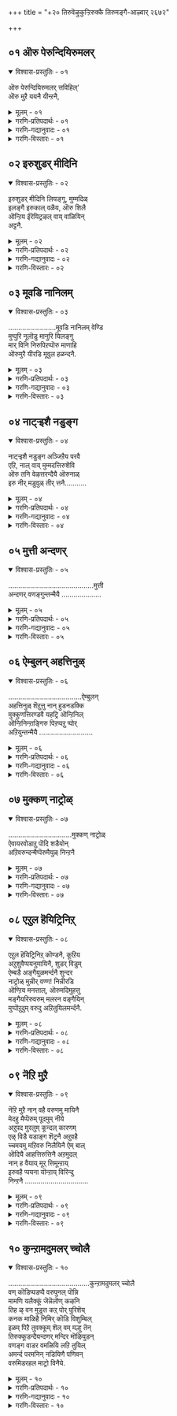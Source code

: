 +++
title = "+२० तिरुवॆऴुकुऱ्ऱिरुक्कै तिरुमङ्गै-आऴ्वार् २६७२"

+++


## ०१ ऒरु पेरुन्दियिरुमलर्

<details open><summary>विश्वास-प्रस्तुतिः - ०१</summary>

ऒरु पेरुन्दियिरुमलर् त्तविहिल्’  
ऒरु मुऱै ययनै यीन्ऱनै,
</details>

<details><summary>मूलम् - ०१</summary>

ऒरु पेरुन्दियिरुमलर् त्तविहिल्’  
ऒरु मुऱै ययनै यीन्ऱनै,
</details>

<details><summary>गरणि-प्रतिपदार्थः - ०१</summary>

ऒरु= अपूर्ववाद, पेर् = प्रसिद्धवाद, उन्दि = नाभियल्लि, इरु = विस्तारवाद \(दॊड्ड\), मलर् = \(कमलद\) हूविन, तवि हिल्= पीठदल्लि, ऒरुमुऱै = ऒन्दु कालदल्लि, अयनै = अजनन्नु \(चतुर्मुखनन्नु\), ईन्ऱनै = पडॆदवनन्नु \(पडॆदवनागि\)
</details>

<details><summary>गरणि-गद्यानुवादः - ०१</summary>

अपूर्ववू प्रसिद्धवू आद नाभियल्लि दॊड्ड कमलद हूविन पीठदल्लि, ऒन्दु कालदल्लि, अजनन्नु पडॆदवनागि.
</details>

<details><summary>गरणि-विस्तारः - ०१</summary>

सृष्टिय आरम्भद बगॆयन्नु इल्लि ऎत्तिकॊळ्ळलागिदॆ. महाप्रळयद बळिक, भगवन्तनु इडिय ब्रह्माण्डवन्ने तन्न हॊट्टॆयल्लि अडगिसिट्टुकॊण्डु, ऒन्दु पुट्ट शिशुवागि, पुट्ट आलदॆलॆय मेलॆ, जलराशियल्लि पवडिसि योग निद्दॆयल्लि कल्पगळन्नु कळॆद बळिक, मरुसृष्टियन्नु नडॆसबेकॆन्दु स्वामियु सङ्कल्पिसिदनु. आ कूडले, तन्न नाभियल्लि अपूर्ववाद दॊड्ड कमल \(हुट्टि\) बॆळॆयितु. आ कमलदल्लि स्वामियु चतुर्मुख ब्रह्मनन्नु पडॆदनु.
</details>

## ०२ इरुशुडर् मीदिनि

<details open><summary>विश्वास-प्रस्तुतिः - ०२</summary>

इरुशुडर् मीदिनि लियङ्गू, मुम्मदिळ्  
इलङ्गै इरुकाल् वळैय, ऒरु शिलै  
ऒन्ऱिय ईरॆयिट्रऴल् वाय् वाळियिन्  
अट्टनै.
</details>

<details><summary>मूलम् - ०२</summary>

इरुशुडर् मीदिनि लियङ्गू, मुम्मदिळ्  
इलङ्गै इरुकाल् वळैय, ऒरु शिलै  
ऒन्ऱिय ईरॆयिट्रऴल् वाय् वाळियिन्  
अट्टनै.
</details>

<details><summary>गरणि-प्रतिपदार्थः - ०२</summary>

ऒरुमुऱै = ऒन्दु कालदल्लि, इरु शुडर् = ऎरडु ज्योतिगळु, मीदिन् = मेलॆ \(आकाशदल्लि\), इयङ्गू = सञ्चरिसलारद, मुम्मदिळ् = मूरु बगॆय कोटॆगळुळ्ळ, इलङ्गै = लङ्कापट्टणवन्नु, मूरु बगॆय कोटॆगळुळ्ळ, इलङ्गै = लङ्कापट्टणवन्नु, इरुकाल् = ऎरडु तुदिगळु, वळैय = \(बळॆयन्तॆ\) बग्गिसुव हागॆ, ऒरु शिलै = साटियिल्लद ऒन्दु बिल्लन्नु, ऒन्ऱिय = हॊन्दिकॊण्डिरुव, ईर् ऎयिऱु = ऎरडु हल्लुगळुळ्ळ, अविल् वाय् = बॆङ्कियन्नुगुळुव \(ज्वालॆय बायुळ्ळ\), वाळियिन् = बाणदिन्द \(आयुधदिन्द\), अट्टनै = नाशपडिसिदवनागि.
</details>

<details><summary>गरणि-गद्यानुवादः - ०२</summary>

ऒन्दु कालदल्लि, ऎरडु ज्योतिगळु मेलॆ सञ्चरिसलारद, मूरु कोटॆगळुळ्ळ लङ्कापट्टणवन्नु, ऎरडु तुदिगळु बळॆयन्तॆ बग्गिसि, साटियिल्लद ऒन्दु बिल्लन्नु हॊन्दिकॊण्डिरुव ऎरडु हल्लुगळुळ्ळ ज्वालॆय बायुळ्ळ अम्बिनिन्द नाशपडिसिदवनागि.
</details>

<details><summary>गरणि-विस्तारः - ०२</summary>

हिन्दिन पाशुरवाक्यदल्लि भगवत्सङ्कल्पदन्तॆ सृष्टि हेगॆ मॊदलायितु ऎन्दु सूचिसलायितु.

तानु सृष्टिसिद बळिक अदन्नु रक्षिसुव हॊणॆ तन्नदे अल्लवे? अदक्कॆ ऒन्दु निदर्शन इल्लिदॆ. मूरु लोकगळू हॆदरि नडुगुवन्थ दुष्टरावणनन्नु निग्रहिसि, लोकक्कॆ शान्ति तरबेडवे?

इदु इन्नॊन्दु काल. भगवन्तनु दशरथरामनागि अवतरिसिद. तन्न मडदि सीतॆ, तम्म लक्ष्मण – इवरॊडनॆ पितृवाक्यपरिपालनॆगागि वनवासवन्नु कैकॊण्ड. लङ्कॆगॆ ऒडॆयनाद रावणासुरनु, सीतादेवियन्नु मोसदिन्द अपहरिसिकॊण्डु होगि लङ्कॆयल्लि सॆरॆयिट्ट. आ लङ्कॆयादरो दुर्भेद्यवादद्दु अदक्कॆ मूरु बगॆय कोटॆगळु – मूरनॆयदु दट्टवाद काडिनकोटॆ. लङ्कॆय मेलॆ सञ्चरिसुवुदक्कॆ सूर्यचन्द्ररिगू भय. अन्थ दुर्गमवाद लङ्कॆयन्नु श्रीरामनु प्रवेशिसि, तन्न बिल्लुबाणगळिन्दले रावणनन्नु कॊन्दु निर्मूलगॊळिसिदनु.
</details>

## ०३ मूवडि नानिलम्

<details open><summary>विश्वास-प्रस्तुतिः - ०३</summary>

........................मूवडि नानिलम् वेण्डि  
मुप्पुरि नूलॊडु मानुरि यिलङ्गु  
मार् विनि निरुपिऱप्पॊरु माणाहि  
ऒरुमुरै यीरडि मूवुल हळन्दनै.
</details>

<details><summary>मूलम् - ०३</summary>

........................मूवडि नानिलम् वेण्डि  
मुप्पुरि नूलॊडु मानुरि यिलङ्गु  
मार् विनि निरुपिऱप्पॊरु माणाहि  
ऒरुमुरै यीरडि मूवुल हळन्दनै.
</details>

<details><summary>गरणि-प्रतिपदार्थः - ०३</summary>

मूअडि = मूरु हॆज्जॆगळष्टु, नानिलम् = भूमियन्नु \(नॆलवन्नु\), वेण्डि = मुप्पुरि = मूरु हुरिय, नूलॊडु = दारदिन्दलू, मान् उरि = जिङ्कॆय चर्मदिन्दलू, इलङ्गु = शोभिसुव, मार् विनिन्= ऎदॆयिन्दलू \(कूडिद\), इरुपिऱप्पु = ऎरडु हुट्टुगळ \(द्विजनाद\), ऒरु = अद्वितीयनाद \(दिव्यसुन्दरनाद\), माण् आहि = ब्रह्मचारियागि, ऒरु मुरै = ऒन्दुकालदल्लि, ईर् अडि = ऎरडे हॆज्जॆगळिन्द, मू उलहु = मूरु लोकगळन्नू, अळन्दनै = अळॆदवनागि.
</details>

<details><summary>गरणि-गद्यानुवादः - ०३</summary>

ऒन्दु कालदल्लि, मूरु हुरिय दारदिन्दलू \(जनिवारदिन्दलू\), जिङ्कॆयचर्मदिन्दलू \(कृष्णाजिनदिन्दलू\) शोभिसुव ऎदॆयिन्द कूडिद, अद्वितीयसुन्दरनाद ब्राह्मण ब्रह्मचारियागि, मूरु हॆज्जॆगळष्टु नॆलवन्नु याचिसि, ऎरडे हॆज्जॆगळिन्द मूरु लोकगळन्नू अळॆदुकॊण्डवनागि.
</details>

<details><summary>गरणि-विस्तारः - ०३</summary>

हिन्दिन पाशुरवाक्यदल्लि, भगवन्तनु अद्वितीय बिल्लुगारनागि कङ्गॊळिसिदनु. इल्लि, अत्याकर्षक सुन्दरनाद ब्राह्मणवटुवागि शोभिसुत्ता, तानु महाद्भुतकारियॆन्दू तोरिसिकॊडुत्तानॆ.

इदु मत्तॊन्दु काल. बलिचक्रवर्तिय काल. तानु माडुव यागगळिन्दले बलिचक्रवर्ति मूरुलोकगळ आधिपत्यवन्नु पडॆदुकॊळ्ळुवुदन्नु तप्पिसुवुदक्कागियू, अवनन्नु अनुग्रहिसुवुदक्कागियू, भगवन्तनु महातेजस्वियू दिव्यसुन्दरनू आद वामनवटुवागि बन्दु, यङ्ञशालॆयल्लि मूरु हॆज्जॆगळ नॆलवन्नु बलिचक्रवर्तियिन्द याचिसि पडॆदुकॊण्ड कूडले, महाद्भुत त्रिविक्रमनागि बॆळॆदु, तन्न ऎरडे हॆज्जॆगळिन्द भूमण्डलवन्नू मेलण लोकगळन्नू अळॆदुकॊण्डु, तन्न मूरनॆय हॆज्जॆयन्नु बलिचक्रवर्तिय तलॆय मेलिट्टु, अवनिगॆ पूर्णानुग्रह माडिदनु.

याव समयदल्लि, यारन्नु, याव रीतियल्लि निग्रहिसबेको, अनुग्रहिसबेको अदक्कॆ तक्क रूप, सामर्थ्यगळुळ्ळवनु भगवन्त.
</details>

## ०४ नाट्र्‍इशै नडुङ्ग

<details open><summary>विश्वास-प्रस्तुतिः - ०४</summary>

नाट्र्‍इशै नडुङ्ग अञ्जिऱैय परवै  
एऱि, नाल् वाय् मुम्मदत्तिरुशॆवि  
ऒरु तनि वेऴत्तरन्दैयै ऒरुनाळ्  
इरु नीर् मडुवुळ् तीर् त्तनै...........
</details>

<details><summary>मूलम् - ०४</summary>

नाट्र्‍इशै नडुङ्ग अञ्जिऱैय परवै  
एऱि, नाल् वाय् मुम्मदत्तिरुशॆवि  
ऒरु तनि वेऴत्तरन्दैयै ऒरुनाळ्  
इरु नीर् मडुवुळ् तीर् त्तनै...........
</details>

<details><summary>गरणि-प्रतिपदार्थः - ०४</summary>

नाल् दिशै = नाल्कु दिक्कुगळू, नडुङ्ग = नडुगुवन्तॆ, अम् = सुन्दरवाद, शिऱैय = रॆक्कॆगळ, परवै = पक्षियन्नु, एऱि = हत्तिकॊण्डु, नाल् वाय् = जोलुबिद्द \(जोलाडुव\) बायन्नुळ्ळ, मुम्मदम् = मूरु \(स्थळद\) मदजलवुळ्ळ, इरु शॆवि = दॊड्ड किविगळुळ्ळ, ऒरु = विशिष्टवाद ऒन्दु बगॆयल्लि तनि = विलक्षणवाद, वेळत्तु = आनॆय, अरन्दैयै = सङ्कटवन्नु, ऒरु नाळ् = ऒन्दु कालदल्लि, इरु नीर् मडुवुळ् = विस्तारवाद नीरिन मडुविनल्लि, तीर् त्तनै = तीरिसिदवनन्नु.
</details>

<details><summary>गरणि-गद्यानुवादः - ०४</summary>

ऒन्दु कालदल्लि, नाल्कु दिक्कुगळू नडुगुवन्तॆ, सुन्दरवाद रॆक्कॆगळ पक्षियन्नेरि, विस्तारवाद नीरिन मडुविनल्लि, जोलाडुव बायन्नुळ्ळ, मूरु स्थळगळल्लि मदजलसुरिसुव, दॊड्ड किविगळुळ्ळ बहळ विलक्षणवाद आनॆय सङ्कटवन्नु तीरिसिदवनन्नु.
</details>

<details><summary>गरणि-विस्तारः - ०४</summary>

भगवन्तन कारुण्य मत्तु भक्तर रक्षणॆगळिगॆ इल्लि इन्नॊन्दु निदर्शनवन्नु कॊडलागिदॆ.

इदु गजेन्द्र मोक्षद विषय. काडिनल्लि, सुन्दरवाद तिळिनीरिन सरोवरदल्लि गजेन्द्रनु आनन्ददिन्द क्रीडिसुत्ता, तन्न दणिवन्नारिसिकॊळ्ळुत्तिरुवाग, अदरल्लि अडगिद्द मॊसळॆयॊन्दु अदर कालन्नु हिडिदु सॆळॆयतॊडगितु. ऎष्टॆष्टु प्रयत्निसिदरू, अदर हिडितदिन्द तप्पिसिकॊळ्ळलारदॆ, होराट नडॆसलारदॆ, अदु भगवन्तनल्लि दीनवागि मॊरॆयिट्टितु. कूडले, भगवन्तनु गरुडारूढनागि अल्लिगॆ धाविसि बन्दु, तन्न चर्कायुधदिन्द मॊसळॆयन्नु तुण्डरिसि, आनॆय सङ्कटवन्नु नीगिसिदनु.
</details>

## ०५ मुत्ती अन्दणर्

<details open><summary>विश्वास-प्रस्तुतिः - ०५</summary>

...........................................मुत्ती  
अन्दणर् वणङ्गुन्तन्मैयै ....................
</details>

<details><summary>मूलम् - ०५</summary>

...........................................मुत्ती  
अन्दणर् वणङ्गुन्तन्मैयै ....................
</details>

<details><summary>गरणि-प्रतिपदार्थः - ०५</summary>

मुत्ती = मूरु अग्निगळन्नू, नाल् मऱै = नाल्कु वेदगळन्नू, ऐवहै = ऐदु बगॆय, वेळ्वि = यज्ञगळन्नू, अऱुतॊऴिल् = आरु कर्मगळन्नू,नडॆसुववराद, अन्दणर् = ब्राह्मणरु, वणङ्गुम् = नमस्करिसुव \(पूजिसुव\), तन्मैयै = हिरिमॆयुळ्ळवनन्नु,
</details>

<details><summary>गरणि-गद्यानुवादः - ०५</summary>

मूरु अग्निगळन्नू, नाल्कुवेदगळन्नू, ऐदु बगॆय यज्ञगळन्नु, आरु कर्मगळन्नू माडुव ब्राह्मणरु नमस्करिसि पूजिसुव हिरिमॆयुळ्ळवनन्नु.
</details>

<details><summary>गरणि-विस्तारः - ०५</summary>

ब्राह्मणनु माडबेकाद कर्मगळन्नु इल्लि स्मरिसिकॊळ्ळलागिदॆ.

मूरु अग्निगळु – आहवनीय, गार्हपत्य, दाक्षिणाग्नि ऎम्बवु.

नाल्कुवेदगळु – ब्रह्मयज्ञ, देवयज्ञ, भूतयज्ञ, पितृयज्ञ मनुष्ययज्ञ – ऎम्बवु. ’ब्रह्मयज्ञ प्रश्नम्’ ऎम्ब वेदभागवन्नु दिनवहि पठिसुवुदु, ’ब्रह्मयज्ञ’ ऎनिसुवुदु. प्रतिदिनवू देवतॆगळिगॆ अग्निय मूलक हविस्सन्नु नीडुवुदु – ऎन्दरॆ अग्निहोत्र कार्यवन्नु माडुवुदु ’देवयज्ञ’वागुवुदु. भूतगळिगॆ ऎन्दरॆ प्राणिगळिगॆ अन्न मुन्ताद रूपदल्लि ’बलि’कॊडुवुदु ’भूतयज्ञ’ वागुवुदु. पितृदेवतॆगळन्नु स्मरिसुत्ता अवरिगॆ जलतर्पणवन्नु कॊडुवुदु ’पितृयज्ञ’वागुवुदु. मनुष्यरिगॆ उणिसन्नु नीडुवुदु ’मनुष्ययज्ञ’ ऎनिसुवुदु.

आरु कर्मगळु – यजन, याजन, अध्ययन, अध्यापन, दान, प्रतिग्रह – इवु. मेलॆ हेळिद ’यज्ञ’गळन्नु तप्पदॆ माडुवुदु ’यजन’. इतरर कैयल्लि यज्ञगळन्नु माडिसुवुदु ’याजन’. वेदगळन्नु तप्पदॆ ओदुवुदु \(पठिसुवुदु\) ’अध्ययन’. अवुगळन्नु इतररिगॆ हेळिकॊडुवुदु ’दान’. अन्तॆये, इतररिन्द अन्थवुगळन्नु पडॆदुकॊळ्ळुवुदु ’प्रतिग्रह’.

’ब्राह्मण’ ऎन्निसिकॊळ्ळुववनु \(यारे आगलि\) अवनु ई मेलॆ हेळिद कर्मगळन्नॆल्ला तप्पदॆ नडॆसलेबेकु. ई कर्मगळन्नु नडॆसुवाग ब्राह्मणनु सर्वेश्वरनाद भगवन्तनिगॆ, तन्न कर्मगळन्नॆल्ला याव बगॆय आशॆयू इल्लदन्तॆ, समर्पिसबेकु. ऎल्ल कर्मगळन्नू भगवन्दर्पण बुद्धियिन्द नडॆसुवुदरिन्द, भगवन्तन सर्वश्रेष्ठतॆयन्नु अवनु प्रकटगॊळिसुत्तानॆ.
</details>

## ०६ ऐम्बुलन् अहत्तिनुळ्

<details open><summary>विश्वास-प्रस्तुतिः - ०६</summary>

.....................................ऐम्बुलन्  
अहत्तिनुळ् शॆऱुत्तु नान् हुडनडक्कि  
मुक्कुणत्तिरण्डवै यहट्रि ऒन्ऱिनिल्  
ऒन्ऱिनिन्ऱाङ्गिरु पिऱप्पऱु प्पोर्  
अऱियुन्तन्मैयै ...........................
</details>

<details><summary>मूलम् - ०६</summary>

.....................................ऐम्बुलन्  
अहत्तिनुळ् शॆऱुत्तु नान् हुडनडक्कि  
मुक्कुणत्तिरण्डवै यहट्रि ऒन्ऱिनिल्  
ऒन्ऱिनिन्ऱाङ्गिरु पिऱप्पऱु प्पोर्  
अऱियुन्तन्मैयै ...........................
</details>

<details><summary>गरणि-प्रतिपदार्थः - ०६</summary>

ऐम्बुलन् = पञ्चेन्द्रियगळन्नु, अहत्तिन् उळ् = देहदल्लिये, शॆऱुत्तु = सेरिसिट्टु, नान् हु =नाल्कन्नु, उडन् = कूडले अडक्कि = अडगिसिट्टु, मुक्कणत्तु = मूरुगुणगळल्लि, इरण्डु = ऎरडाद, अवै = अवुगळन्नु, अहट्रि= ओडिसि \(दूरमाडि\), ऒन्ऱिनिल् = ऒन्दरल्लिये, ऒन्ऱि= हॊन्दिकॊण्डु, निन्ऱु = इरुत्ता, आङ्गु = आ स्थितियल्लि, इरु = कडॆ मॊदलिल्लद \(विस्तारवाद\) पिऱप्पु = हुट्टन्नु, अऱुप्पोर् = नीगिकॊळ्ळुववरु, अऱियुम् = अरितुकॊळ्ळुव, तन्मैयै = हिरिमॆयन्नु.
</details>

<details><summary>गरणि-गद्यानुवादः - ०६</summary>

पञ्चेन्द्रियगळन्नु देहदल्लिये सेरिसिट्टु, नाल्कन्नु कूडले अडगिसिट्टु, मूरुगुणगळल्लि ऎरडादवुगळन्नु ओडिसि, दूरमाडि, ऒन्दरल्लिये हॊन्दिकॊण्डु इरुत्ता, आ स्थितियल्लि, कडॆ मॊदलिल्लद हुट्टन्नु नीगिकॊळ्ळुववरु अरितुकॊळ्ळुव हिरिमॆयन्नु.
</details>

<details><summary>गरणि-विस्तारः - ०६</summary>

हिन्दिन पाशुर वाक्यदल्लि ब्राह्मण कर्मगळन्नू, अवुगळन्नु तप्पदॆ नडॆसुव ब्रह्मज्ञानियन्नू, अवनु तन्न ज्ञान निष्ठॆगळिन्द अरितुकॊण्डिरुव भगवन्तन गुणस्वभावगळन्नु कुरितु सूचिसलायितु.

तम्म निष्ठॆय साधनॆगळिन्द भगवन्तन तिळिवळिकॆगॊण्ड योगिगळन्नु कुरितु इल्लि हेळलागुत्तदॆ.

पञ्चेन्द्रियगळु – कण्णु, किवि, मूगु, बायि \(नालगॆ\), चर्म\(मै\) – इवु ऐदु ज्ञानेन्द्रियगळु. इवुगळल्लि ऒन्दॊन्दू मनस्सन्नु आकर्षिसुत्तदॆ. मनस्सन्नु प्रापञ्चिक सुखचापल्यगळ कडॆगॆ सॆळॆद बळिक भगवच्चिन्तनॆगॆ अवकाशवॆल्लि? आद्दरिन्द देहदल्लिरुव पञ्चेन्द्रियगळु तम्म सुत्तल प्रपञ्चद कडॆगॆ चलिसदन्तॆयू, प्रापञ्चिक वस्तुगळल्लि आसक्ति वहिसदन्तॆयू अवुगळन्नु तडॆगट्टि, अवुगळन्नु देहदल्लि नॆलसिरुव भगवन्तन कडॆगॆ तिरुगिसुवुदु ऒन्दु हिरिय साधनॆ.

’नाल्कन्नु कूडले अडगिसिट्टु’ – ’नाल्कु’ ऎन्दरॆ प्राणिगळॆल्लक्कू स्वभावाः अन्वयिसतक्क नाल्कु कर्मगळु- ऊट, निद्दॆ, भय, मैथुन \(विषय सुखदल्लि तॊडगुवुदु\). इवुगळन्नु निग्रहिसुवुदु साधनॆ.

’मूरु गुणगळल्लि ऎरडाद अवन्नु ओडिसि, दूरमाडि’ – सत्व, रजस्सु, तमस्सु ऎम्बिवु मूरुगुणगळु. पशुत्ववन्नु हॆच्चिसुवुदु तमोगुण. दम्भ, दर्प, अहङ्कार, लोभ, कोप, द्वेष इत्यादि गुणगळन्नु प्रचोदिसि, हॆच्चिसुवुदु रजोगुण. सत्य, अहिंसॆ, इन्द्रिय निग्रह, इतरर वस्तुगळिगॆ आशॆपडदिरुवुदु, निस्वार्थतॆ, परोपकार, सेवॆ इत्यादि ऒळ्ळॆय गुणगळे सत्वगुणवन्नु सूचिसुवुदु. मूरु गुणगळल्लि सत्वगुणवन्नु मात्रवे बॆळॆसिकॊण्डु, मिक्कॆरडु ऎन्दरॆ रजोगुणवन्नू तमोगुणवन्नू निर्नामगॊळिसुवुदु साधनॆयिन्द.

हीगॆ, इन्द्रियगळन्नु प्रापञ्चिक सुखदिन्द निग्रहिसि, प्राणिय स्वाभाविकवाद गुणगळन्नु तडॆगट्टि, सत्वगुणवन्नु बॆळॆसिकॊण्डवरु योगिगळु. अवरु तम्म शुद्धवाद मनस्सिन मूलक भगवन्तन गुणस्वभावगळन्नू, अवन सर्वश्रेष्ठतॆयन्नू, अवनन्नु आश्रयिसि मुक्तरागबेकॆम्बुदन्नू \(ऎन्दरॆ, हुट्टु, सावु ऎम्ब पाशुरदिन्द बिडुगडॆ हॊन्दबेकॆम्बुदन्नू\) अरितुकॊण्डवरु.
</details>

## ०७ मुक्कण् नाट्रोळ्

<details open><summary>विश्वास-प्रस्तुतिः - ०७</summary>

................................मुक्कण् नाट्रोळ्  
ऐवायरवोडाऱु पॊदि शडैयोन्  
अऱिवरुन्दन्मैप्पॆरुमैयुळ् निन्ऱनै
</details>

<details><summary>मूलम् - ०७</summary>

................................मुक्कण् नाट्रोळ्  
ऐवायरवोडाऱु पॊदि शडैयोन्  
अऱिवरुन्दन्मैप्पॆरुमैयुळ् निन्ऱनै
</details>

<details><summary>गरणि-प्रतिपदार्थः - ०७</summary>

मुक्कण् = मूरु कण्णुगळन्नू, नाल् तोळ् = नाल्कु तोळुगळन्नू, ऐवाय् = ऐदु हॆडॆगळ, अरवोडु = सर्पवन्नू, आऱु = नदि\(गङ्गॆ\)यन्नु सेरिसिट्टिरुव, शडैयोन् = जडॆयवनू सह, अऱिवु अरु = अरितुकॊळ्ळलु साध्यवागद, तन्मै = स्वभावद, पॆरुमैयुळ् = हिरिमॆयिन्द, निन्ऱानै = कूडिरुवनन्नु.
</details>

<details><summary>गरणि-गद्यानुवादः - ०७</summary>

मूरु कण्णुगळन्नू नाल्कु तोळुगळन्नू ऐदु हॆडॆगळ सर्पवन्नू, गङ्गॆयन्नु हिडिदिट्टिरुव जडॆयन्नू उळ्ळवनू सह अरितुकॊळ्ळलु साध्यवागद स्वभावद हिरिमॆयिन्द कूडिरुवनन्नु.
</details>

<details><summary>गरणि-विस्तारः - ०७</summary>

ई पाशुरवाक्यदल्लि शिवदेवन वैशिष्ट्यवेनॆम्बुदन्नु हेळलागिदॆ. स्वाभाविकवाद ऎरडु कण्णुगळल्लदॆ, शिवनिगॆ हणॆयल्लि ऒन्दु विचित्रवाद कण्णिदॆ. आ कण्णन्नु तॆरॆद कूडले, आदर दृष्टि यार मेलॆ बीउवुदो अवरु सुट्टु बूदियागुत्तारॆ. मन्मथनु शिवनन्नु कॆणकलु होगि बूदियादद्दु हागॆये. प्रळयकालदल्लि तॆरॆयुव कण्णु अदु. आद्दरिन्द, शिवनिगॆ मुक्कण्ण, हणॆगण्ण विरूपाक्ष, ऎम्ब हॆसरुगळिवॆ.

ब्रह्म विष्णुगळिगिरुवन्तॆ शिवनिगू नाल्कु तोळुगळु. ऐदु हॆडॆगळ विषसर्पवन्नु शिवनु तन्न आभरणवन्नागि माडिकॊण्डिद्दानॆ. विषवन्नु जयिसिदवनु शिव. आद्दरिन्द शिवनिगॆ नागभूषण, सर्पभूषण ऎम्ब हॆसरुगळु.

ब्रह्मलोकदल्लि हुट्टि देवलोकदल्ले हरियुव देवगङ्गॆयन्नु भगीरथनु घोरतपस्सु माडि, भूमिगॆ इळिसबेकादाग, अल्लिन्द इळिदु बरुव गङ्गॆयु रभसवन्नु तडॆयुवुदक्कॆ शिवदेवनॊब्बने समर्थनॆन्दु तिळिदु, आतनन्नु कुरितु तपस्सु माडि अदक्कॆ ऒप्पिसिदनु. देवगङ्गॆ बरुव रभसवन्नु शिवनु तन्न जडॆय मूलक तडॆदु, अवळन्नु \(आ नदियन्नु\) अल्लिये कट्टिहाकिदनु. आद्दरिन्द शिवनिगॆ गङ्गाधर ऎम्ब हॆसरु.

महाज्ञानियू शक्तनू आद शिवनिगॆ सर्वेश्वरनाद भगवन्तन हिरिमॆयेनॆन्दु तिळिदद्दु, तनगॆ बन्दिद्द ब्रह्महत्यादोषवन्नु नीगिसिदागले. बेरॆ यारिन्दलू, मूरु लोकगळल्लू, नडॆयद आ कॆलस भगवन्तनिन्द आयितु. शिवन कैगॆ अण्टिकॊण्डिद्द ब्रह्मकपाल तुम्बि कॆळक्कॆ बिद्दुहोयितु. अन्थाद्दु भगवन्तन हिरिमॆ.
</details>

## ०८ एऱुल हॆयिट्रिनिऱ्

<details open><summary>विश्वास-प्रस्तुतिः - ०८</summary>

एऱुल हॆयिट्रिनिऱ् कॊण्डनै, कूऱिय  
अऱुशुवैप्पयनुमायिनै, शुडर् विडुम्  
ऐम्बडै अङ्गैयुळमर्न्दनै शुन्दर  
नाट्रोळ् मुन्नीर् वण्ण\! निन्नीरडि  
ऒण्ऱिय मनत्ताल्, ऒरुमदिमुहत्तु  
मङ्गैयरिरुवरुम् मलरन वङ्गैयिन्  
मुप्पॊऱुदुम् वरुदु अऱितुयिलमर्न्दनै.
</details>

<details><summary>मूलम् - ०८</summary>

एऱुल हॆयिट्रिनिऱ् कॊण्डनै, कूऱिय  
अऱुशुवैप्पयनुमायिनै, शुडर् विडुम्  
ऐम्बडै अङ्गैयुळमर्न्दनै शुन्दर  
नाट्रोळ् मुन्नीर् वण्ण\! निन्नीरडि  
ऒण्ऱिय मनत्ताल्, ऒरुमदिमुहत्तु  
मङ्गैयरिरुवरुम् मलरन वङ्गैयिन्  
मुप्पॊऱुदुम् वरुदु अऱितुयिलमर्न्दनै.
</details>

<details><summary>गरणि-प्रतिपदार्थः - ०८</summary>

एऴ् उलहु = एळु लोकगळन्नू, ऎयिट्रिल् = कोरॆहल्लिनिन्द, कॊण्डनै = उद्धरिसिदवनन्नु, कूऱिय = हेळल्पडुव, अऱु शुवै = आरु रसगळू, पयनुम् = अवुगळ फलवू, आयिनै = आगिरुववनन्नु, शुडर् विडुम् = तेजस्सन्नु हरिसुव, ऐ पडै = ऐदु दिव्यायुधगळन्नु, अम् कैयुळ् = सॊबगिन कैयल्लि, अमर्न्दनै = हिडिदिरुववनन्नु, शुन्दर = दिव्यसुन्दरनू, नाट्रोळ् \(नाल् तोळ्\) = नाल्कु तोळुगळुळ्ळवनू, मुन्नीर् वण्ण = मूरुबगॆय नीरिन \(कडलिन\), वण्ण = बण्णदवने, निन् =निन्न, ईरडि = ऎरडु पादगळन्नु, ऒन्ऱिय = आश्रयिसुव, मनत्ताल् = मनस्सिनिन्द, ऒरु = अपूर्ववाद \(साटियिल्लद\) मदि = चन्द्रनहागॆ, मुहत्तु = मुखदवराद मङ्गैयर् = देवियरु, इरुवरुम् = इब्बरन्नू, मलरन = हूविनन्थ, अम् कैयिन् = सुन्दरवाद कैगळिन्द, मुप्पॊऴुदुम् = मूरुहॊत्तू, वरुदु = हिडिदु, अऱितुयिल् = ज्ञाननिद्दॆयल्लि, अमर्न्दनै = कूडिरुववनन्नु.
</details>

<details><summary>गरणि-गद्यानुवादः - ०८</summary>

एळुलोकगळन्नू कोरॆहल्लिनिन्द उद्धरिसिदवनन्नु, हेळल्पडुव आरु रसगळू अवुगळ फलवू आगिरुववनन्नु, तेजस्सन्नु हरिसुव ऐदु दिव्यायुधगळन्नु सॊबगिन कैगळल्लि हिडिदवनन्नु, दिव्यसुन्दरवाद नाल्कुतोळुगळुळ्ळवनन्नु, मूरुबगॆय नीरिन \(कडलिन\) बण्णदवने, निन्न ऎरडु पादगळन्नु आश्रयिसुव मनस्सिनिन्द, अपूर्ववाद चन्द्रनन्तिरुव मुखदवराद इब्बरु देवियरन्नु हूविनन्थ सॊबगिन कैगळल्लि मूरुहॊत्तू हिडिदु, ज्ञाननिद्दॆयल्लि कूडिरुववनन्नु \(पवडिसिरुववनन्नु\).
</details>

<details><summary>गरणि-विस्तारः - ०८</summary>

“एळुलोकगळु......................” – ऎम्बल्लि ’एळु’ ऎम्बुदक्कॆ ’समस्तवाद’ भूलोक ऎन्दु अर्थवन्नु नीडबेकागुत्तदॆ. आग, भगवन्तन महावराहावतारद वैभववन्नु हेळलुसाध्य. हिरण्यकशिपुविन सोदरनाद हिरण्याक्षनु तन्न शक्तियिन्द भूमण्डलवन्नु कद्दु नीरिनल्लि ऎल्लियो कॊण्डिय्दु तानू अडगिकॊण्डाग, भगवन्तनु भूदेवियन्नु उद्धरिसुव सलुवागि, महावराहनागि अवतरिसि, कडलल्लि मुळुगि घुडिघुडिसुत्ता, हिरण्याक्षनिरुव स्थळवन्नु कण्डुकॊण्डु अवनन्नु तन्न कोरॆहल्लिनिन्द संहरिसि, भूमियन्नु तन्न ऒन्दु कोरॆहल्लिनिन्द हिडिदु मेलक्कॆत्ति, अदर स्थानदल्लिरिसिदनु.

“आरु रसगळूइत्यादि” – उप्पु, हुळि, खार, सिहि, कहि, ऒगरु इवु आरु रसगळु. तिन्नुव याव वस्तुवादरू, सृष्टिय याव वस्तुवादरू, ई आरु रसगळल्लि ऒन्दन्नादरू पडॆदे इरुत्तदॆ. ’रसवे’ इल्लद ऎन्दरॆ रुचिये इल्लद वस्तुवन्नु ’नीरस’ वस्तुवॆन्नुत्तारॆ. रुचियिल्लद्दन्नु तिन्नुवुदादरू हेगॆ? भगवन्तनु ’रसवे आगिरुववनु’ ऎन्दु विवरिसलागुत्तदॆ.

भगवन्तन ऐदु दिव्यायुधगळु – चक्र\(सुदर्शन\), शङ्ख\(पाञ्चजन्य\), गदॆ \(कौमोदकी\) खड्ग\(नन्दक\), बिल्लु\(शार्ङ्ग\) ऎम्बवु.

’मुनीर्’ – ऎन्दरॆ, मूरु बगॆय नीरन्नु – नदिय नीरु, ऊरि बरुव नीरु’ मळॆय नीरु – कूडिरुव कडलु.

इब्बरु देवियरु – श्रीदेवि, भूदेवि – भगवन्तन उभयपार्श्वगळल्लि ऎडॆबिडदन्तॆ इरुववरु.

ई पाशुरवाक्यदल्लि भगवन्तन स्वरूप स्वभावगळन्नू, अवन सेवॆगागि सिद्धवागिरुव पञ्चायुधगळन्नू, देवियरन्नू स्वारस्यपूर्णवागि विवरिसि हेळलागुत्तदॆ.
</details>

## ०९ नॆऱि मुऱै

<details open><summary>विश्वास-प्रस्तुतिः - ०९</summary>

नॆऱि मुऱै नान् वहै वरुणमु मायिनै  
मेदहु मैप्पॆरुम् पूदमुम् नीये  
अऱुपद मुरलुम् कून्दल् कारणम्  
एऴ् विडै यडाङ्ग शॆट्रनै अऱुवहै  
च्चमयमु मऱिवरु निलैयिनै ऐम् बाल्  
ऒदियै आहत्तिरुत्तिनै अऱमुदल्  
नान् ह वैयाय् मूर् त्तिमून्ऱाय्  
इरुवहै प्पयना यॊन्ऱाय् विरिन्दु  
निन्ऱनै ................................
</details>

<details><summary>मूलम् - ०९</summary>

नॆऱि मुऱै नान् वहै वरुणमु मायिनै  
मेदहु मैप्पॆरुम् पूदमुम् नीये  
अऱुपद मुरलुम् कून्दल् कारणम्  
एऴ् विडै यडाङ्ग शॆट्रनै अऱुवहै  
च्चमयमु मऱिवरु निलैयिनै ऐम् बाल्  
ऒदियै आहत्तिरुत्तिनै अऱमुदल्  
नान् ह वैयाय् मूर् त्तिमून्ऱाय्  
इरुवहै प्पयना यॊन्ऱाय् विरिन्दु  
निन्ऱनै ................................
</details>

<details><summary>गरणि-प्रतिपदार्थः - ०९</summary>

नॆऱॆमुऱै = शास्त्रगळ रीतियल्लि, नाल् वहै = नाल्कुबगॆय, वरुणमुम् = वर्णगळू, आयिनै = आगिरुववनन्नु, मे = श्रेष्ठवागि, तहुम् = हॊन्दिकॊण्डिरुव, ऐ = ऐदु, पॆरु = दॊड्ड, पूदमुम् = भूतगळू, नीये = नीने, अऱुपदम् = आरु कालुगळ दुम्बिगळु, मुरलुम् = झेङ्करिसुव, कून्दल् = कूदलिनवळ, कारणम् = कारणवागि, एऴ् = एळु गूळिगळन्नु, अडङ्ग = अडगिसि, शॆट्रनै = कॊन्दवनन्नु \(कट्टिदवनन्नु\) अऱुवहै = आरु बगॆय, शमयमुम् = मतगळू सह, अऱिवु = अरु = अरितुकॊळ्ळलारदन्थ, निलैयिनै = स्थितियल्लिरुववनन्नु, ऐम् बाल् = ऐदु बगॆय, ऒदियै = श्रेष्ठतॆयन्नु, आहत्तु = ऎदॆयल्लि \(वक्षदल्लि\), इरुत्तिनै = इरिसिकॊण्डवनन्नु, अऱम् = धर्मद, मुदल् = मॊदलिन, नान् हु अवै = नाल्कु अवु \(पुरुषार्थगळु\), आय् = आगि, मूर् त्ति = मूर्तिगळु, मून्ऱु आय् = मूरु आगि, इरुवहै = ऎरडु बगॆय, पयन् आय् = फलवूआगि, ऒन्ऱाय् = ऒब्बने आगि, विरिन्दु = व्यापिसि, निन्ऱानै = इरुववनन्नु.
</details>

<details><summary>गरणि-गद्यानुवादः - ०९</summary>

शास्त्रगळ रीतियल्लि नाल्कु बगॆय वर्णगळागि, श्रेष्ठवागि हॊन्दिकॊण्डिरुव ऐदु महाभूतगळागि, नीने, आरुकालुगळ दुम्बिगळु मॊळगुव कूदलिनवळ कारणदिन्द एळुकूळिगळ कॊब्बन्नडगिसिदवनागि, आरुबगॆय मतगळन्नू\(अवु\) अरितुकॊळ्ळलारद स्थितियल्लिरुववनागि ऐदु बगॆय श्रेष्ठतॆयन्नु वक्षदल्लि इरिसिकॊण्डवनागि, धर्मद मॊदलिन नाल्कु पुरुषार्थगळागि, मूर्तिगळु मूरागि, ऎरडु बगॆय फलगळु आगि, ऒब्बने आगि, व्यापिसि इरुववनन्नु.
</details>

<details><summary>गरणि-विस्तारः - ०९</summary>

ई पाशुर वाक्यदल्लि, ऒब्बने आद भगवन्तनु, विविधरीतियल्लि व्यापिसिहेगॆ तन्न कार्यवन्नु निर्वहिसुत्तानॆ ऎम्बुदन्नू जॊतॆयल्ले अवन विशिष्टवाद हिरिमॆयन्नू हेळलागिदॆ.

नाल्कु वर्णगळु – वेदशास्त्रगळल्लि हेळिरुव ब्रह्म, क्षत्रिय, वैश्य, शूद्र ऎम्ब नाल्कु वर्णगळू भगान्तन स्वरूपवे ऎन्दिदॆ.

पञ्चमहाभूतगळु – नॆल, नीरु, बॆङ्कि, गाळि, बानु – ई ऐदू अपरूपवाद रीतियल्लि परस्पर हॊन्दिकॊण्डु इडिय सृष्टिये आगिदॆ ऎन्दू, अवु भगवत्स्वरूपगळागि, अवन सर्वव्यापित्ववन्नु सारुत्तवॆ ऎन्दू हेळलागिदॆ.

’दुम्बिगळु मॊळगुव कूदलिनवळु इत्यादि’ – इदुभगवन्तन श्रीकृष्णावतारद विषय. कुम्भनॆम्ब यादव राजनु एळु गूळिगळन्नु कॊब्बिसि बॆळॆसि, अवुगळन्नॆल्ला यारु एकाङ्गियागिये ऎदुरिसि, अडगिसि कट्टि हाकुवनो अवनिगॆ तन्न मगळाद सत्यॆ \(नप्पिन्नैदेवि\) ऎम्बवळन्नु कॊट्टु मदुवॆ माडिकॊडुवुदागि फणतॊट्टिद्दनु. श्रीकृष्णनु ऒब्बने अल्लिगॆ होगि, अवुगळन्नु अडगिसि, सत्यॆयन्नु मदुवॆयादनु. सत्यॆपरमसुन्दरि ऎम्बुदन्नु ’दुम्बि’गळु मॊळगुव कूदलिनवळु’ ऎन्नलागिदॆ. कूदलिगॆ नुणुपु\(मृदु\), कॆम्पु, कप्पु, तम्पु \(इम्पु\), बॆळवु \(उद्दनागि बॆळॆदिरुविकॆ\) – इवु ऐदु श्रेष्ठगुणगळॆन्नलागिदॆ.

आरु मतगळु – शाक्य, उलूक्य, बौद्ध, चार्वाक, पाशुपत्य, काणाद – ई आरु मतगळु वैदिक मतगळिगॆ भिन्नवादवु. इवु वेद शास्त्रगळन्नु ऒप्पुवुदिल्ल. आद्दरिन्द इवन्नु वेदबाहिर मतगळु ऎन्नलागिदॆ. इवु यावुदरिन्दलू भगवन्तन हिरिमॆ तिळियलु साध्यविल्ल.

ऐदु श्रेष्ठतॆ – सौन्दर्य, ऐश्वर्य, पारिशुद्ध्य \(अयोनिजत्व\), कारुण्य, पुरुषाकार – इवॆल्लवू पाल्गडलल्लि कमलद हूविनल्लि जनिसिद श्रीदेविगॆ सल्लतक्क श्रेष्ठतॆ. आद्दरिन्दले भगवन्तन वक्षस्थलक्कॆ आकॆ तक्कवळु.

नाल्कु पुरुषार्थगळु – धर्म, अर्थ, काम, मोक्ष. मॊदल मूरु इहजीवनवन्नु सुगमवागि नडॆसुवुदक्कू कडॆयदु जीवनद अन्तिम गुरियन्नु साधिसुवुदक्कू कारणवादवु.

मूरु मूर्तिगळु – ब्रह्म, विष्णु, रुद्र.

ऎरडु फलगळु – जीवनद ऎरडु फलगळॆन्दरॆ पाप पुण्य,
</details>

## १० कुन्ऱामदुमलर् च्चोलै

<details open><summary>विश्वास-प्रस्तुतिः - १०</summary>

.........................................कुन्ऱामदुमलर् च्चोलै  
वण् कॊडिप्पडप्पै वरुपुनल् पॊन्नि  
मामणि यलैक्कूं जॆन्नॆलॊण् कऴनि  
तिह ऴ् वन मुडुत्त कऱ् पोर् पुरिशॆय्  
कनक माळिहै निमिर् कॊडि विशुम्बिल्  
इळम् पिऱै तुवक्कूम् शॆल् वम् मल्हु तॆन्  
तिरुक्कूडन्दैयन्दणर् मन्दिर मॊऴियुडन्  
वणङ्ग वाडर वमळियि लऱि तुयिल्  
अमर्न्द परमनिन् नडियिणै पणिवन्  
वरुमिडरहल माट्रो विनैये.
</details>

<details><summary>मूलम् - १०</summary>

.........................................कुन्ऱामदुमलर् च्चोलै  
वण् कॊडिप्पडप्पै वरुपुनल् पॊन्नि  
मामणि यलैक्कूं जॆन्नॆलॊण् कऴनि  
तिह ऴ् वन मुडुत्त कऱ् पोर् पुरिशॆय्  
कनक माळिहै निमिर् कॊडि विशुम्बिल्  
इळम् पिऱै तुवक्कूम् शॆल् वम् मल्हु तॆन्  
तिरुक्कूडन्दैयन्दणर् मन्दिर मॊऴियुडन्  
वणङ्ग वाडर वमळियि लऱि तुयिल्  
अमर्न्द परमनिन् नडियिणै पणिवन्  
वरुमिडरहल माट्रो विनैये.
</details>

<details><summary>गरणि-प्रतिपदार्थः - १०</summary>

कुन्ऱा = कडिमॆयागद, मदु = जेनन्नुळ्ळ, मलर् शोलै = हूविन उपवनगळुळ्ळद्दू, वण् कॊडि पडप्पै = वीळॆयदॆलॆय बळ्ळिय तोटगळुळ्ळद्दू, वरु = हरियुव, पुनल् = प्रवाहद, पॊन्नि = कावेरियु, मामणि = महारत्नगळन्नु, अलैक्कुम् = अलॆगळिन्द चिम्मुवुदू, शॆन्नॆल् = कॆम्बत्तद, ऒण् = सुन्दरवाद, कऴिनि = गद्दॆगळन्नुळ्ळद्दू, तिहऴ् = बॆळगुव, वनम् = वनगळिन्द, उडुत्त = सुत्तिकॊण्डिरुवुदू, कऱ् पोर् = पण्डितरु, पुरिशॆय् = नगरवन्नु माडिरुव, कनकम् = चिन्नद, माळिहै = महडिगळिन्द, निमिर् = \(ऎत्तरक्कॆ\) ऎद्दु काणुव, कॊडि = ध्वजगळु, विशुम्बिल् = गगनदल्लि, इळम् पिऱै = बालचन्द्रनन्नु, तुवक्कूम् = स्पर्शिसुवुदू, शॆल् वम् = ऐश्वर्यवु, मल् हु = तुम्बिरुवुदू \(तुम्बितुळुकुत्तिरुवुदू\) \(आद\), तॆन् तिरुक्कुडन्दै = सॊबगिन पवित्रवाद कुम्भकोणदल्लि, अन्दणर् = ब्राह्मणरु, मन्दिरम् = मन्त्रद, मॊऱियुडन् = भाषॆयॊडनॆ, वणङ्ग = नमस्करिसुवन्तॆ \(पूजिसुवन्तॆ\), आडु अरवु= हॆडॆयाडिसुव सर्पद, अमळियिल् = हासुगॆयल्लि, अऱितुयिल् = ज्ञाननिद्दॆयल्लि, अमर्न्द = कूडिरुव, परम = सर्वेश्वरने, निन् = निन्न, अडि इणै= ऎरडुपादगळन्नु, पणिवन् = आश्रयिसुत्तेनॆ, वरुम् = बरुव, इडर् = सङ्कटगळ, अहल = नीगुवन्तॆ, विनैये = \(संसारद\) कर्मगळन्नॆल्ला \(जन्मजन्मान्तरगळ पापगळन्नॆल्ला\), माट्रॊ = इल्लदन्तॆ माडबेकॆन्दु बेडुत्तेनॆ.
</details>

<details><summary>गरणि-गद्यानुवादः - १०</summary>

जेनु तुम्बिरुव हूविन वनगळिन्दलू, वीळॆयदॆलॆय बळ्ळिय तोटगळिन्दलू, ऎडॆबिडदन्तॆ हरियुव कावेरिय प्रवाहवु अनर्घरत्नगळन्नु रत्नगळन्नु दडक्कॆ चिम्मुवुदरिन्दलू, कॆम्बत्तद सुन्दरवाद गद्दॆगळिन्दलू, बॆळगुव काडुगळिन्दलू सुत्तुवरिदिरुव, पण्डितरिन्द कट्टल्पट्ट नगरद चिन्नद महडिगळिन्द ऎद्दु मॆरॆयुव ध्वजगळु गगनदल्लि बॆळगुव बालचन्द्रनन्नु स्पर्शिसुव, सम्पत्तु तुम्बितुळुकुत्तिरुव सॊबगिन पवित्रवाद कुम्भकोणदल्लि, ब्राह्मणरु मन्त्रद भाषॆयॊडनॆ पूजिसि नमस्करिसुवन्तॆ हॆडॆयाडिसुव सर्पद हासुगॆयल्लि ज्ञान निद्दॆयल्लि पवडिसिरुव सर्वेश्वरने, निन्न तिरुवडिगळन्नु आश्रयिसुत्तेनॆ. बरुव सङ्कटगळु नीगुवन्तॆयू, जन्मजन्मान्तरगळ पापगळॆल्लवू नाशवागुवन्तॆ माडॆन्दु बेडुत्तेनॆ.
</details>

<details><summary>गरणि-विस्तारः - १०</summary>

“तिरुवॆऱुक्कूट्रिरुक्कै” प्रबन्धद कडॆय पाशुर वाक्यविदु. इदर मूलक जीवनद आकाङ्क्षॆयेनॆम्बुदन्नु ऎल्लरिगू उपदेश माडबेकॆम्बुदु स्पष्टगॊळ्ळुत्तदॆ.

जीवनद गुरिये सांसारिक तापत्रयगळिन्द, ऎन्दरॆ, सुलभवागि बिडिसिकॊळ्ळलारद ’हुट्टु-सावु’गळ सङ्कोलॆयिन्द बिडुगडॆ. अदन्नु साधिसिकॊळ्ळुवुदक्कॆ, हिन्दिनिन्दलू नानाप्रयत्नगळु नडॆदुबन्दिवॆ. ऒन्दॊन्दू ऎल्लरिगू अब्बतक्कदल्ल. इदन्नॆल्ला कण्डुकॊण्ड आळ्वाररु ऒन्दु सुलभोपायवन्नुजनर मुन्दिट्टिद्दारॆ. भगवन्तन तिरुवडिगळन्नु पट्टागि हिडिदु, उद्धरिसॆन्दु अवनन्नु बेडुत्ता सरळवाद जीवनवन्नु नडॆसुवुदे आ सुलभोपाय ऎल्लक्कू कारणनाद भगवन्तनु, चेतनन रक्षणॆगू उद्धारक्कू कारणनल्लवे\!

ई प्रबन्धदल्लि जीवनद गुरियन्नूअदन्नुसाधिसुव बगॆयन्नु बहळ स्पष्टवागि हेळलागिदॆ. आळ्वाररु भगवन्तनल्लि तम्मन्नु उद्धरिसॆन्दु बेडिकॊळ्ळुव रीतियल्लि. तम्मन्तॆ ऎल्लरन्नू उद्धरिसि कापाडबेकॆम्बुदन्नु तोरिसिकॊट्टिद्दारॆ. आळ्वाररु सूचिसिरुवुदु ’सम्पूर्णशरणागति’ ऎम्ब मार्ग. सर्वेश्वरनाद भगवन्तन तिरुवडिगळन्नु आश्रयिसुवुदु, अवन कारुण्यदल्लि पूर्णनम्बिकॆ इडुवुदु, अवन हॊरतु तनगॆ बेरॆगतियिल्लवॆन्दु अवनन्नु पूर्णविश्वासदिन्द \(भक्तियिन्द\) भजिसुवुदु – इदे शरणागति. इदक्कॆ जाति, कुल, विद्यॆ, ज्ञान मुन्ताद याव कट्टुपाडू इल्ल. अगत्यवागि बेकादद्दु ऎन्दरॆ सर्वेश्वरनल्लि पूर्णनम्बिकॆ, अवन तिरुवडिगळ आश्रयदल्लि श्रद्धॆ मत्तु भक्तिगळु.

मनुष्यनु उद्दारगॊळ्ळुवुदक्कू \(ऎऴु\), भगवन्तनॊडनॆ ऎन्दॆन्दिगू कडिदु हाकलारद सम्बन्धवन्नु बॆळॆसिकॊळ्ळुवुदक्कू \(कूट्रु\) मत्तु ’हुट्टि’ निन्द बिडुगडॆ हॊन्दिद बळिक, परन्धामदल्लि अवनिगॆ नित्यकिङ्करनागि इरुवुदक्कू \(इरुक्कै\)- पूर्णशरणागतिये मार्ग.

तिरुमङ्गै आळ्वाररु अद्वितीय कविगळॆन्दू, महामेधाविगळॆन्दू, अदन्नु भगवन्तनिन्दले अवरु पडॆदुकॊण्डरॆन्दू अवर जीवन सारि हेळुत्तदॆ. ’तिरुवॆऴुक्कूट्रिरुक्कै’ प्रबन्धवन्नु चक्रबन्धद रीतियल्लि बरॆयलागिदॆयॆन्दु प्रारम्भदल्लि हेळलायितष्टॆ\! प्रबन्धवन्नु पूर्तियागि ओदिद बळिक, ओदुगरिगॆ इदर रचनॆय स्वारस्यवेनॆम्बुदर अरिवागिरबहुदु. ऒन्दु, ऎरडु, इत्यादि सङ्ख्यापदगळन्नु अवरु प्रबन्धदल्लि बळसिरुव क्रमवन्नू, अवक्कॆअवरु सूचिसुव अर्थवन्नू, स्वल्प गमनिसिदरॆ, चक्रबन्धक विश्वद दाटियेनॆन्दु अरिवागुत्तदॆ.

ऎष्टॆष्टु बगॆयल्लि विवरिसि हेळिदरू सर्वेश्वरनॊब्बने? अवनु त्रिमूर्तिगळागि तोरबहुदु. नाना अवतारगळन्नॆत्तबहुदु. सृष्टिय समस्तरूपगळू आगबहुदु. नानालीलॆगळन्नु तोरिसबहुदु. कालकालक्कॆ ऒदगि बरुव सङ्कटक्कॆ अनुगुणवागि दुष्टशिक्षण, शिष्टरक्षणवन्नु माडुवुदु, अवनन्नु अनन्यवागि नम्बियारु आश्रयिसिदरू अवरन्नुद्धरिसुवुदु, ’हुट्टु’ ऎम्ब सङ्कटदिन्द अवरन्नु बिडिसि मुक्तियन्नु नीडुवुदु भगवन्तन कॆलस. प्रळयद बळिक कल्पगळ काल आलदॆलॆय मेलॆ पुट्टशिशुवागि पवडिसि योगनिद्दॆयल्लिरलि, पाल्गडलल्लि श्रीभूदेवियरॊडनॆ वैभवदिन्द कूडिरलि, भगवन्तनिगॆ तन्न सृष्टिय सर्ववस्ववन्नू रक्षिसुव हॊणॆयन्नु तप्पदॆ पालिसुवुदर मेलॆयेगमन. इदन्नु कॆलवु प्रसिद्ध निदर्शनगळ मूलकप्रबन्धदल्लि तोरिसलागिदॆ. आद्दरिन्दले सर्वेश्वरन कृपॆगॆ सृष्टिय सकलवस्तुगळू पात्ररागलेबेकु. इदे प्रबन्धद तत्त्व\!
</details>